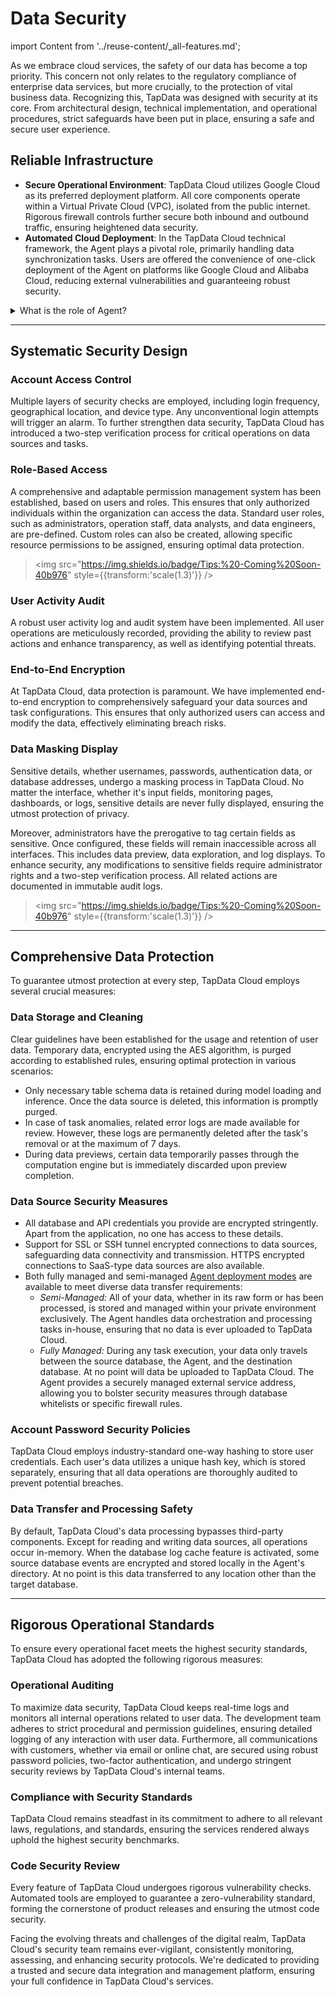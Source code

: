 # Data Security

import Content from '../reuse-content/_all-features.md';

<Content />

As we embrace cloud services, the safety of our data has become a top priority. This concern not only relates to the regulatory compliance of enterprise data services, but more crucially, to the protection of vital business data. Recognizing this, TapData was designed with security at its core. From architectural design, technical implementation, and operational procedures, strict safeguards have been put in place, ensuring a safe and secure user experience.

## Reliable Infrastructure

- **Secure Operational Environment**: TapData Cloud utilizes Google Cloud as its preferred deployment platform. All core components operate within a Virtual Private Cloud (VPC), isolated from the public internet. Rigorous firewall controls further secure both inbound and outbound traffic, ensuring heightened data security.
- **Automated Cloud Deployment**: In the TapData Cloud technical framework, the Agent plays a pivotal role, primarily handling data synchronization tasks. Users are offered the convenience of one-click deployment of the Agent on platforms like Google Cloud and Alibaba Cloud, reducing external vulnerabilities and guaranteeing robust security.

<details><summary>What is the role of  Agent?</summary>
The TapData Agent plays a crucial role in data synchronization, handling data heterogeneity, and supporting data transformation scenarios. It is responsible for extracting data from the source system, performing necessary processing, and transmitting it to the target system. The TapData Agent is centrally managed by TapData Cloud.
</details>

---



## Systematic Security Design

### Account Access Control

Multiple layers of security checks are employed, including login frequency, geographical location, and device type. Any unconventional login attempts will trigger an alarm. To further strengthen data security, TapData Cloud has introduced a two-step verification process for critical operations on data sources and tasks.

### Role-Based Access

A comprehensive and adaptable permission management system has been established, based on users and roles. This ensures that only authorized individuals within the organization can access the data. Standard user roles, such as administrators, operation staff, data analysts, and data engineers, are pre-defined. Custom roles can also be created, allowing specific resource permissions to be assigned, ensuring optimal data protection.
> <img src="https://img.shields.io/badge/Tips:%20-Coming%20Soon-40b976" style={{transform:'scale(1.3)'}} />

### User Activity Audit

A robust user activity log and audit system have been implemented. All user operations are meticulously recorded, providing the ability to review past actions and enhance transparency, as well as identifying potential threats.

### End-to-End Encryption

At TapData Cloud, data protection is paramount. We have implemented end-to-end encryption to comprehensively safeguard your data sources and task configurations. This ensures that only authorized users can access and modify the data, effectively eliminating breach risks.

### Data Masking Display

Sensitive details, whether usernames, passwords, authentication data, or database addresses, undergo a masking process in TapData Cloud. No matter the interface, whether it's input fields, monitoring pages, dashboards, or logs, sensitive details are never fully displayed, ensuring the utmost protection of privacy.

Moreover, administrators have the prerogative to tag certain fields as sensitive. Once configured, these fields will remain inaccessible across all interfaces. This includes data preview, data exploration, and log displays. To enhance security, any modifications to sensitive fields require administrator rights and a two-step verification process. All related actions are documented in immutable audit logs.

> <img src="https://img.shields.io/badge/Tips:%20-Coming%20Soon-40b976" style={{transform:'scale(1.3)'}} />

---



## Comprehensive Data Protection

To guarantee utmost protection at every step, TapData Cloud employs several crucial measures:

### Data Storage and Cleaning

Clear guidelines have been established for the usage and retention of user data. Temporary data, encrypted using the AES algorithm, is purged according to established rules, ensuring optimal protection in various scenarios:

- Only necessary table schema data is retained during model loading and inference. Once the data source is deleted, this information is promptly purged.
- In case of task anomalies, related error logs are made available for review. However, these logs are permanently deleted after the task's removal or at the maximum of 7 days.
- During data previews, certain data temporarily passes through the computation engine but is immediately discarded upon preview completion.

### Data Source Security Measures

- All database and API credentials you provide are encrypted stringently. Apart from the application, no one has access to these details.
- Support for SSL or SSH tunnel encrypted connections to data sources, safeguarding data connectivity and transmission. HTTPS encrypted connections to SaaS-type data sources are also available.
- Both fully managed and semi-managed [Agent deployment modes](../billing/purchase.md) are available to meet diverse data transfer requirements:
    - *Semi-Managed:* All of your data, whether in its raw form or has been processed, is stored and managed within your private environment exclusively. The Agent handles data orchestration and processing tasks in-house, ensuring that no data is ever uploaded to TapData Cloud.
    - *Fully Managed:* During any task execution, your data only travels between the source database, the Agent, and the destination database. At no point will data be uploaded to TapData Cloud. The Agent provides a securely managed external service address, allowing you to bolster security measures through database whitelists or specific firewall rules.

### Account Password Security Policies

TapData Cloud employs industry-standard one-way hashing to store user credentials. Each user's data utilizes a unique hash key, which is stored separately, ensuring that all data operations are thoroughly audited to prevent potential breaches.

### Data Transfer and Processing Safety

By default, TapData Cloud's data processing bypasses third-party components. Except for reading and writing data sources, all operations occur in-memory. When the database log cache feature is activated, some source database events are encrypted and stored locally in the Agent's directory. At no point is this data transferred to any location other than the target database.

---



## Rigorous Operational Standards

To ensure every operational facet meets the highest security standards, TapData Cloud has adopted the following rigorous measures:

### Operational Auditing

To maximize data security, TapData Cloud keeps real-time logs and monitors all internal operations related to user data. The development team adheres to strict procedural and permission guidelines, ensuring detailed logging of any interaction with user data. Furthermore, all communications with customers, whether via email or online chat, are secured using robust password policies, two-factor authentication, and undergo stringent security reviews by TapData Cloud's internal teams.

### Compliance with Security Standards

TapData Cloud remains steadfast in its commitment to adhere to all relevant laws, regulations, and standards, ensuring the services rendered always uphold the highest security benchmarks.

### Code Security Review

Every feature of TapData Cloud undergoes rigorous vulnerability checks. Automated tools are employed to guarantee a zero-vulnerability standard, forming the cornerstone of product releases and ensuring the utmost code security.

Facing the evolving threats and challenges of the digital realm, TapData Cloud's security team remains ever-vigilant, consistently monitoring, assessing, and enhancing security protocols. We're dedicated to providing a trusted and secure data integration and management platform, ensuring your full confidence in TapData Cloud's services.